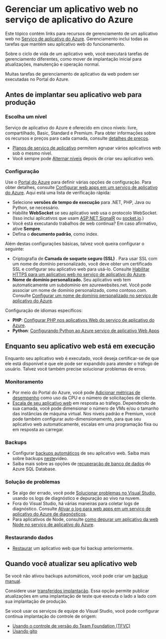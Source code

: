 <properties 
    pageTitle="Gerenciar um aplicativo web no serviço de aplicativo do Azure" 
    description="Links para recursos de gerenciamento de um aplicativo web no serviço de aplicativo do Azure." 
    services="app-service\web" 
    documentationCenter="" 
    authors="erikre" 
    manager="wpickett" 
    editor=""/>

<tags 
    ms.service="app-service-web" 
    ms.workload="web" 
    ms.tgt_pltfrm="na" 
    ms.devlang="na" 
    ms.topic="article" 
    ms.date="08/24/2016" 
    ms.author="rachelap"/>

# <a name="manage-a-web-app-in-azure-app-service"></a>Gerenciar um aplicativo web no serviço de aplicativo do Azure

Este tópico contém links para recursos de gerenciamento de um aplicativo web no [Serviço de aplicativo do Azure](http://go.microsoft.com/fwlink/?LinkId=529714). Gerenciamento inclui todas as tarefas que mantém seu aplicativo web do funcionamento. 

Sobre o ciclo de vida de um aplicativo web, você executará tarefas de gerenciamento diferentes, como mover de implantação inicial para atualizações, manutenção e operação normal.

Muitas tarefas de gerenciamento de aplicativo da web podem ser executadas no Portal do Azure.

## <a name="before-you-deploy-your-web-app-to-production"></a>Antes de implantar seu aplicativo web para produção

### <a name="choose-a-tier"></a>Escolha um nível

Serviço de aplicativo do Azure é oferecido em cinco níveis: livre, compartilhado, Basic, Standard e Premium. Para obter informações sobre os recursos e preços para cada camada, consulte [detalhes de preços](/pricing/details/app-service/). 

- [Planos de serviço de aplicativo](../app-service/azure-web-sites-web-hosting-plans-in-depth-overview.md) permitem agrupar vários aplicativos web sob o mesmo nível.
- Você sempre pode [Alternar níveis](web-sites-scale.md) depois de criar seu aplicativo web.

### <a name="configuration"></a>Configuração

Use o [Portal do Azure](https://portal.azure.com/) para definir várias opções de configuração. Para obter detalhes, consulte [Configurar web apps em um serviço de aplicativo do Azure](web-sites-configure.md). Aqui está uma lista de verificação rápida:

- Selecione **versões de tempo de execução** para .NET, PHP, Java ou Python, se necessário.
- Habilite **WebSocket** se seu aplicativo web usa o protocolo WebSocket. (Isso inclui aplicativos que usam [ASP.NET SignalR](http://www.asp.net/signalr) ou [socket.io](web-sites-nodejs-chat-app-socketio.md).)
- Você está executando trabalhos de web contínua? Em caso afirmativo, ative **Sempre**.
- Defina o **documento padrão**, como index.

Além destas configurações básicas, talvez você queira configurar o seguinte:

- Criptografia de **Camada de soquete seguro (SSL)** . Para usar SSL com um nome de domínio personalizado, você deve obter um certificado SSL e configurar seu aplicativo web para usá-lo. Consulte [Habilitar HTTPS para um aplicativo web no serviço de aplicativo do Azure](web-sites-configure-ssl-certificate.md).
- **Nome de domínio personalizado.** Seu aplicativo web tem automaticamente um subdomínio em azurewebsites.net. Você pode associar um nome de domínio personalizado, como contoso.com. Consulte [Configurar um nome de domínio personalizado no serviço de aplicativo do Azure](web-sites-custom-domain-name.md).

Configuração de idiomas específicos:

- **PHP**: [Configurar PHP nos aplicativos Web do serviço de aplicativo do Azure](web-sites-php-configure.md).
- **Python**: [Configurando Python ao Azure serviço de aplicativo Web Apps](web-sites-python-configure.md)


## <a name="while-your-web-app-is-running"></a>Enquanto seu aplicativo web está em execução

Enquanto seu aplicativo web é executado, você deseja certificar-se de que ele está disponível e que ele pode ser expandido para atender o tráfego de usuário. Talvez você também precise solucionar problemas de erros.

### <a name="monitoring"></a>Monitoramento

- Por meio do Portal do Azure, você pode [Adicionar métricas de desempenho](web-sites-monitor.md) como uso da CPU e o número de solicitações de cliente.
- [Escala de seu aplicativo web](web-sites-scale.md) em resposta ao tráfego. Dependendo de sua camada, você pode dimensionar o número de VMs e/ou o tamanho das instâncias de máquina virtual. Nos níveis padrão e Premium, você pode também configurar auto-dimensionamento, para que seu aplicativo web automaticamente, escalas em uma programação fixa ou em resposta ao carregar.  
 
### <a name="backups"></a>Backups

- Configurar [backups automáticos](web-sites-backup.md) de seu aplicativo web. Saiba mais sobre backups [neste](https://azure.microsoft.com/documentation/videos/azure-websites-automatic-and-easy-backup/)vídeo.
- Saiba mais sobre as opções de [recuperação de banco de dados](../sql-database/sql-database-business-continuity.md) do Azure SQL Database.

### <a name="troubleshooting"></a>Solução de problemas

- Se algo der errado, você pode [Solucionar problemas no Visual Studio](web-sites-dotnet-troubleshoot-visual-studio.md#remotedebug), usando os logs de diagnóstico e depuração ao vivo na nuvem. 
- Fora do Visual Studio, há várias maneiras para coletar logs de diagnóstico. Consulte [Ativar o log para web apps em um serviço de aplicativo do Azure de diagnósticos](web-sites-enable-diagnostic-log.md).
- Para aplicativos de Node, consulte [como depurar um aplicativo da web Node no serviço de aplicativo do Azure](web-sites-nodejs-debug.md).

### <a name="restoring-data"></a>Restaurando dados

- [Restaurar](web-sites-restore.md) um aplicativo web que foi backup anteriormente.


## <a name="when-you-update-your-web-app"></a>Quando você atualizar seu aplicativo web

Se você não ativou backups automáticos, você pode criar um [backup manual](web-sites-backup.md).

Considere usar [transferidos implantação](web-sites-staged-publishing.md). Essa opção permite publicar atualizações em uma implantação de teste que executa o lado a lado com sua implantação de produção. 

Se você usar os serviços de equipe do Visual Studio, você pode configurar contínua implantação do controle de origem:

- [Usando o controle de versão do Team Foundation (TFVC)](../cloud-services/cloud-services-continuous-delivery-use-vso.md) 
- [Usando gito](../cloud-services/cloud-services-continuous-delivery-use-vso-git.md)
 
<!-- Anchors. -->

[Before you deploy your site to production]: #before-you-deploy-your-site-to-production
[While your website is running]: #while-your-website-is-running
[When you update your website]: #when-you-update-your-website

  
